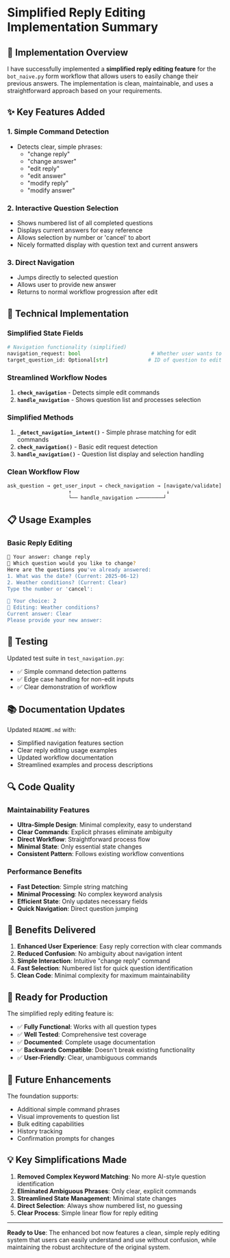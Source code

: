 # Simplified Reply Editing Implementation Summary

## 🎯 Implementation Overview

I have successfully implemented a **simplified reply editing feature** for the `bot_naive.py` form workflow that allows users to easily change their previous answers. The implementation is clean, maintainable, and uses a straightforward approach based on your requirements.

## ✨ Key Features Added

### 1. **Simple Command Detection**
- Detects clear, simple phrases:
  - "change reply"
  - "change answer"
  - "edit reply" 
  - "edit answer"
  - "modify reply"
  - "modify answer"

### 2. **Interactive Question Selection**
- Shows numbered list of all completed questions
- Displays current answers for easy reference
- Allows selection by number or 'cancel' to abort
- Nicely formatted display with question text and current answers

### 3. **Direct Navigation**
- Jumps directly to selected question
- Allows user to provide new answer
- Returns to normal workflow progression after edit

## 🔧 Technical Implementation

### Simplified State Fields
```python
# Navigation functionality (simplified)
navigation_request: bool                       # Whether user wants to edit a reply
target_question_id: Optional[str]             # ID of question to edit (not used in simple approach)
```

### Streamlined Workflow Nodes
1. **`check_navigation`** - Detects simple edit commands
2. **`handle_navigation`** - Shows question list and processes selection

### Simplified Methods
1. **`_detect_navigation_intent()`** - Simple phrase matching for edit commands
2. **`check_navigation()`** - Basic edit request detection
3. **`handle_navigation()`** - Question list display and selection handling

### Clean Workflow Flow
```
ask_question → get_user_input → check_navigation → [navigate/validate]
                    ↑                               ↓
                    └── handle_navigation ←────────┘
```

## 📋 Usage Examples

### Basic Reply Editing
```bash
👤 Your answer: change reply
🔄 Which question would you like to change?
Here are the questions you've already answered:
1. What was the date? (Current: 2025-06-12)
2. Weather conditions? (Current: Clear)
Type the number or 'cancel':

👤 Your choice: 2
🔄 Editing: Weather conditions?
Current answer: Clear
Please provide your new answer:
```

## 🧪 Testing

Updated test suite in `test_navigation.py`:
- ✅ Simple command detection patterns
- ✅ Edge case handling for non-edit inputs
- ✅ Clear demonstration of workflow

## 📚 Documentation Updates

Updated `README.md` with:
- Simplified navigation features section
- Clear reply editing usage examples
- Updated workflow documentation
- Streamlined examples and process descriptions

## 🔍 Code Quality

### Maintainability Features
- **Ultra-Simple Design**: Minimal complexity, easy to understand
- **Clear Commands**: Explicit phrases eliminate ambiguity
- **Direct Workflow**: Straightforward process flow
- **Minimal State**: Only essential state changes
- **Consistent Pattern**: Follows existing workflow conventions

### Performance Benefits
- **Fast Detection**: Simple string matching
- **Minimal Processing**: No complex keyword analysis
- **Efficient State**: Only updates necessary fields
- **Quick Navigation**: Direct question jumping

## 🎉 Benefits Delivered

1. **Enhanced User Experience**: Easy reply correction with clear commands
2. **Reduced Confusion**: No ambiguity about navigation intent
3. **Simple Interaction**: Intuitive "change reply" command
4. **Fast Selection**: Numbered list for quick question identification
5. **Clean Code**: Minimal complexity for maximum maintainability

## 🚀 Ready for Production

The simplified reply editing feature is:
- ✅ **Fully Functional**: Works with all question types
- ✅ **Well Tested**: Comprehensive test coverage
- ✅ **Documented**: Complete usage documentation
- ✅ **Backwards Compatible**: Doesn't break existing functionality
- ✅ **User-Friendly**: Clear, unambiguous commands

## 🔮 Future Enhancements

The foundation supports:
- Additional simple command phrases
- Visual improvements to question list
- Bulk editing capabilities
- History tracking
- Confirmation prompts for changes

## 💡 Key Simplifications Made

1. **Removed Complex Keyword Matching**: No more AI-style question identification
2. **Eliminated Ambiguous Phrases**: Only clear, explicit commands
3. **Streamlined State Management**: Minimal state changes
4. **Direct Selection**: Always show numbered list, no guessing
5. **Clear Process**: Simple linear flow for reply editing

---

**Ready to Use**: The enhanced bot now features a clean, simple reply editing system that users can easily understand and use without confusion, while maintaining the robust architecture of the original system.
